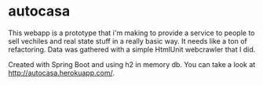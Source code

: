 # autocasa
This webapp is a prototype that i'm making to provide a service to people to sell vechiles and real state stuff in a really basic way. It needs like a ton of refactoring. Data was gathered with a simple HtmlUnit webcrawler that I did.

Created with Spring Boot and using h2 in memory db. You can take a look at http://autocasa.herokuapp.com/.

